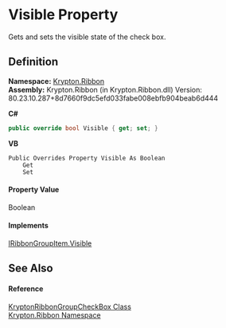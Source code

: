 # Visible Property


Gets and sets the visible state of the check box.



## Definition
**Namespace:** <a href="1e9bc734-cff9-e9b8-f013-94cdac669794.md">Krypton.Ribbon</a>  
**Assembly:** Krypton.Ribbon (in Krypton.Ribbon.dll) Version: 80.23.10.287+8d7660f9dc5efd033fabe008ebfb904beab6d444

**C#**
``` C#
public override bool Visible { get; set; }
```
**VB**
``` VB
Public Overrides Property Visible As Boolean
	Get
	Set
```



#### Property Value
Boolean

#### Implements
<a href="d5845068-9134-ddf0-251b-6109a033fb9f.md">IRibbonGroupItem.Visible</a>  


## See Also


#### Reference
<a href="ab08bed7-8e75-e4fd-23c4-b34547202092.md">KryptonRibbonGroupCheckBox Class</a>  
<a href="1e9bc734-cff9-e9b8-f013-94cdac669794.md">Krypton.Ribbon Namespace</a>  
